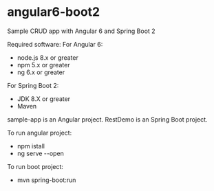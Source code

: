 # angular6-boot2
Sample CRUD app with Angular 6 and Spring Boot 2

Required software:
For Angular 6:
- node.js 8.x or greater
- npm 5.x or greater
- ng 6.x or greater

For Spring Boot 2:
- JDK 8.X or greater
- Maven

sample-app is an Angular project.
RestDemo is an Spring Boot project.


To run angular project:
- npm istall
- ng serve --open

To run boot project:
- mvn spring-boot:run

